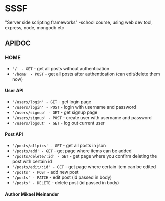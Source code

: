 # SSSF
"Server side scripting frameworks" -school course, using web dev tool, express, node, mongodb etc



## APIDOC

### HOME

* `'/' - GET` - get all posts without authentication
* `'/home' - POST` - get all posts after authentication (can edit/delete them now)

#### User API

* `'/users/login' - GET` - get login page
* `'/users/login' - POST` - login with username and password
* `'/users/signup' - GET` - get signup page
* `'/users/signup' - POST` - create user with username and password
* `'/users/logout' - GET` - log out current user 

#### Post API

* `'/posts/allpics' - GET` - get all posts in json  
* `'/posts/add' - GET` - get page where items can be added
* `'/posts/delete/:id' - GET` - get page where you confirm deleting the post with certain id
* `'/posts/edit/:id' - GET` - get page where certain item can be edited
* `'/posts' - POST` - add new post 
* `'/posts' - PATCH` - edit post (id passed in body)
* `'/posts' - DELETE` - delete post (id passed in body)

#### Author Mikael Meinander